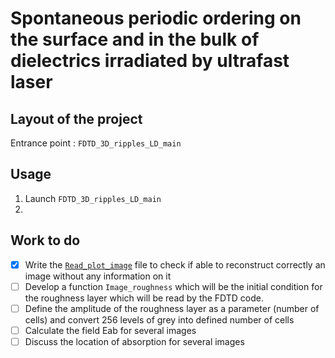 # Spontaneous periodic ordering on the surface and in the bulk of dielectrics irradiated by ultrafast laser

## Layout of the project
Entrance point : `FDTD_3D_ripples_LD_main`

## Usage
1. Launch `FDTD_3D_ripples_LD_main`
2. 

## Work to do
- [x] Write the [`Read_plot_image`](https://github.com/TheSirC/Surface-spontaneous-ordering/blob/master/Read_plot_image.m) file to check if able to reconstruct correctly an image without any information on it
- [ ] Develop a function `Image_roughness` which will be the initial condition for the roughness layer which will be read by the FDTD code.
- [ ] Define the amplitude of the roughness layer as a parameter (number of cells) and convert 256 levels of grey into defined number of cells
- [ ] Calculate the field Eab for several images
- [ ] Discuss the location of absorption for several images 

